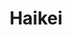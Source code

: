 ---
title: 'Haikei'
description: 'SVG and PNG Patterns Generator.'
link: 'https://app.haikei.app/'
imageURL: 'https://res.cloudinary.com/dc6mrv5cb/image/upload/v1718794389/personal-resources/images/app.haikei.app__ccrptl_iuiimf.webp'
---